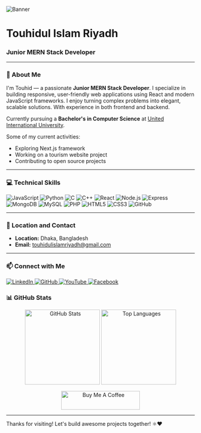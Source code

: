 <!-- Banner Image -->
![Banner](https://user-images.githubusercontent.com/yourusername/banner-image.png)

<h1 align="left">Touhidul Islam Riyadh</h1>
<h3 align="left">Junior MERN Stack Developer</h3>


---

### 🚀 About Me  
I'm Touhid — a passionate **Junior MERN Stack Developer**. I specialize in building responsive, user-friendly web applications using React and modern JavaScript frameworks. I enjoy turning complex problems into elegant, scalable solutions. With experience in both frontend and backend.

Currently pursuing a **Bachelor's in Computer Science** at [United International University](https://www.uiu.ac.bd/).

Some of my current activities:  
- Exploring Next.js framework  
- Working on a tourism website project  
- Contributing to open source projects

---

### 💻 Technical Skills  

![JavaScript](https://img.shields.io/badge/JavaScript-F7DF1E?style=for-the-badge&logo=javascript&logoColor=black)
![Python](https://img.shields.io/badge/Python-3776AB?style=for-the-badge&logo=python&logoColor=white)
![C](https://img.shields.io/badge/C-00599C?style=for-the-badge&logo=c&logoColor=white)
![C++](https://img.shields.io/badge/C++-00599C?style=for-the-badge&logo=c%2B%2B&logoColor=white)
![React](https://img.shields.io/badge/React-61DAFB?style=for-the-badge&logo=react&logoColor=black)
![Node.js](https://img.shields.io/badge/Node.js-339933?style=for-the-badge&logo=node.js&logoColor=white)
![Express](https://img.shields.io/badge/Express.js-000000?style=for-the-badge&logo=express&logoColor=white)
![MongoDB](https://img.shields.io/badge/MongoDB-47A248?style=for-the-badge&logo=mongodb&logoColor=white)
![MySQL](https://img.shields.io/badge/MySQL-4479A1?style=for-the-badge&logo=mysql&logoColor=white)
![PHP](https://img.shields.io/badge/PHP-777BB4?style=for-the-badge&logo=php&logoColor=white)
![HTML5](https://img.shields.io/badge/HTML5-E34F26?style=for-the-badge&logo=html5&logoColor=white)
![CSS3](https://img.shields.io/badge/CSS3-1572B6?style=for-the-badge&logo=css3&logoColor=white)
![GitHub](https://img.shields.io/badge/GitHub-181717?style=for-the-badge&logo=github&logoColor=white)

---

### 📍 Location and Contact  

- **Location:** Dhaka, Bangladesh  
- **Email:** [touhidulislamriyadh@gmail.com](mailto:touhidulislamriyadh@gmail.com)  

---

### 📫 Connect with Me  

<p align="left">
  <a href="https://linkedin.com/in/riyadh-touhid">
    <img src="https://img.shields.io/badge/LinkedIn-0A66C2?style=for-the-badge&logo=linkedin&logoColor=white" alt="LinkedIn" />
  </a>
  <a href="https://github.com/touhid404">
    <img src="https://img.shields.io/badge/GitHub-181717?style=for-the-badge&logo=github&logoColor=white" alt="GitHub" />
  </a>
  <a href="https://youtube.com/@riyadhtouhid">
    <img src="https://img.shields.io/badge/YouTube-FF0000?style=for-the-badge&logo=youtube&logoColor=white" alt="YouTube" />
  </a>
  <a href="https://facebook.com/riyadhwhy">
    <img src="https://img.shields.io/badge/Facebook-1877F2?style=for-the-badge&logo=facebook&logoColor=white" alt="Facebook" />
  </a>
</p>


### 📊 GitHub Stats  

<p align="center">
  <img src="https://github-readme-stats.vercel.app/api?username=touhid404&show_icons=true&theme=radical" height="200" alt="GitHub Stats" />
  <img src="https://github-readme-stats.vercel.app/api/top-langs/?username=touhid404&layout=compact&theme=radical" height="200" alt="Top Languages" />
</p>



<p align="center">
  <a href="https://www.buymeacoffee.com/touhidul404">
    <img src="https://cdn.buymeacoffee.com/buttons/v2/default-orange.png" height="50" width="210" alt="Buy Me A Coffee" />
  </a>
</p>


---

Thanks for visiting! Let's build awesome projects together! ⚛️❤️
